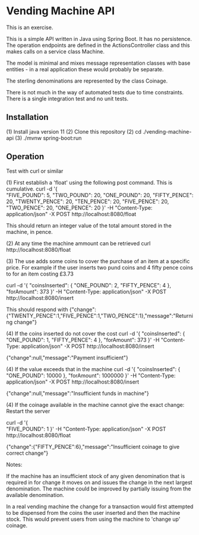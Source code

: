 # Vending Machine API
This is an exercise.

This is a simple API written in Java using Spring Boot. It has no persistence. The operation endpoints are defined in the 
ActionsController class and this makes calls on a service class Machine.

The model is minimal and mixes message representation classes with base entities - in a real application these would
probably be separate.   

The sterling denominations are represented by the class Coinage.

There is not much in the way of automated tests due to time constraints. There is a single integration test and no unit tests.

## Installation
(1) Install java version 11
(2) Clone this repository
(2) cd ./vending-machine-api
(3) ./mvnw spring-boot:run

## Operation
Test with curl or similar

(1) First establish a 'float' using the following post command. This is cumulative.
curl -d '{	
    "FIVE_POUND": 5,
    "TWO_POUND": 20,
    "ONE_POUND": 20,
    "FIFTY_PENCE": 20,
    "TWENTY_PENCE": 20,
    "TEN_PENCE": 20,
    "FIVE_PENCE": 20,
    "TWO_PENCE": 20,
    "ONE_PENCE": 20
}' -H "Content-Type: application/json" -X POST http://localhost:8080/float

This should return an integer value of the total amount stored in the machine, in pence.

(2) At any time the machine ammount can be retrieved
curl http://localhost:8080/float

(3) The use adds some coins to cover the purchase of an item at a specific price.
For example if the user inserts two pund coins and 4 fifty pence coins to for an item costing £3.73 

curl -d '{
	"coinsInserted": {
		"ONE_POUND": 2,
	    "FIFTY_PENCE": 4
	},
	"forAmount": 373
}'  -H "Content-Type: application/json" -X POST http://localhost:8080/insert

This should respond with {"change":{"TWENTY_PENCE":1,"FIVE_PENCE":1,"TWO_PENCE":1},"message":"Returning change"}

(4) If the coins inserted do not cover the cost
curl -d '{
	"coinsInserted": {
		"ONE_POUND": 1,
	    "FIFTY_PENCE": 4
	},
	"forAmount": 373
}'  -H "Content-Type: application/json" -X POST http://localhost:8080/insert

{"change":null,"message":"Payment insufficient"}

(4) If the value exceeds that in the machine
curl -d '{
	"coinsInserted": {
		"ONE_POUND": 10000
	},
	"forAmount": 1000000
}'  -H "Content-Type: application/json" -X POST http://localhost:8080/insert

{"change":null,"message":"Insufficient funds in machine"}

(4) If the coinage available in the machine cannot give the exact change:
Restart the server

curl -d '{	
    "FIVE_POUND": 1
}' -H "Content-Type: application/json" -X POST http://localhost:8080/float

{"change":{"FIFTY_PENCE":6},"message":"Insufficient coinage to give correct change"}

Notes:

If the machine has an insufficient stock of any given denomination that is required in for change it moves on and issues the change 
in the next largest denomination. The machine could be improved by partially issuing from the available denomination.  

In a real vending machine the change for a transaction would first attempted to be dispensed from the coins the user inserted 
and then the machine stock. This would prevent users from using the machine to 'change up' coinage.


